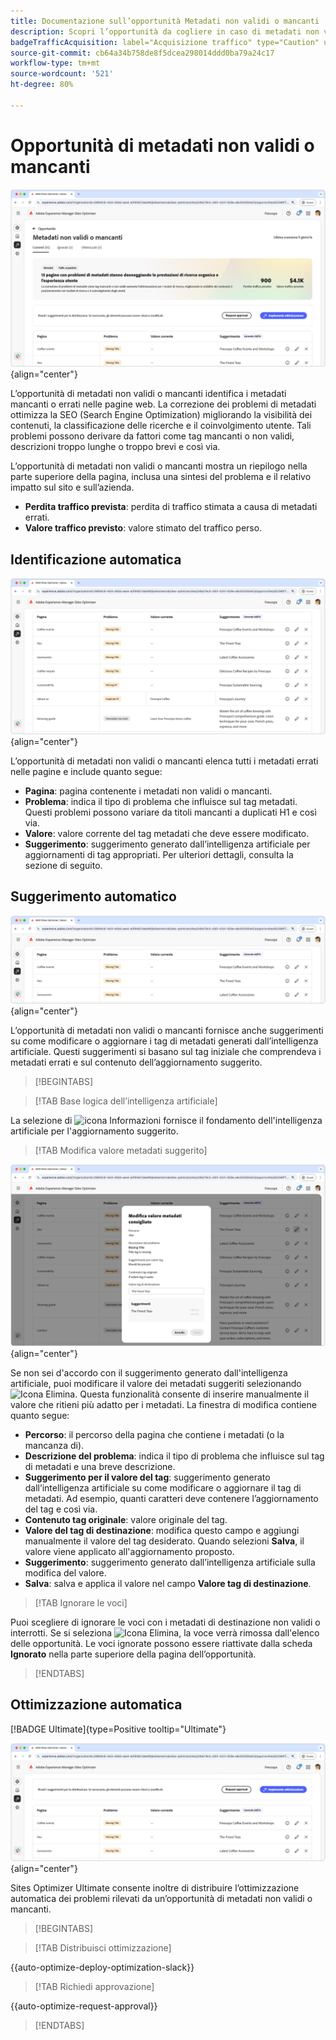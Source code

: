 ```yaml
---
title: Documentazione sull’opportunità Metadati non validi o mancanti
description: Scopri l’opportunità da cogliere in caso di metadati non validi o mancanti e come utilizzarla per migliorare l’acquisizione del traffico.
badgeTrafficAcquisition: label="Acquisizione traffico" type="Caution" url="../../opportunity-types/traffic-acquisition.md" tooltip="Acquisizione traffico"
source-git-commit: cb64a34b758de8f5dcea298014ddd0ba79a24c17
workflow-type: tm+mt
source-wordcount: '521'
ht-degree: 80%

---
```



# Opportunità di metadati non validi o mancanti

![Opportunità di metadati non validi o mancanti](./assets/missing-or-invalid-metadata/hero.png){align="center"}

L’opportunità di metadati non validi o mancanti identifica i metadati mancanti o errati nelle pagine web. La correzione dei problemi di metadati ottimizza la SEO (Search Engine Optimization) migliorando la visibilità dei contenuti, la classificazione delle ricerche e il coinvolgimento utente. Tali problemi possono derivare da fattori come tag mancanti o non validi, descrizioni troppo lunghe o troppo brevi e così via.

L’opportunità di metadati non validi o mancanti mostra un riepilogo nella parte superiore della pagina, inclusa una sintesi del problema e il relativo impatto sul sito e sull’azienda.

* **Perdita traffico prevista**: perdita di traffico stimata a causa di metadati errati.
* **Valore traffico previsto**: valore stimato del traffico perso.

## Identificazione automatica

![Identificazione automatica di metadati non validi o mancanti](./assets/missing-or-invalid-metadata/auto-identify.png){align="center"}

L’opportunità di metadati non validi o mancanti elenca tutti i metadati errati nelle pagine e include quanto segue:

* **Pagina**: pagina contenente i metadati non validi o mancanti.
* **Problema**: indica il tipo di problema che influisce sul tag metadati. Questi problemi possono variare da titoli mancanti a duplicati H1 e così via.
* **Valore**: valore corrente del tag metadati che deve essere modificato.
* **Suggerimento**: suggerimento generato dall’intelligenza artificiale per aggiornamenti di tag appropriati. Per ulteriori dettagli, consulta la sezione di seguito.

## Suggerimento automatico

![Suggerimento automatico per metadati non validi o mancanti](./assets/missing-or-invalid-metadata/auto-suggest.png){align="center"}

L’opportunità di metadati non validi o mancanti fornisce anche suggerimenti su come modificare o aggiornare i tag di metadati generati dall’intelligenza artificiale. Questi suggerimenti si basano sul tag iniziale che comprendeva i metadati errati e sul contenuto dell’aggiornamento suggerito.

>[!BEGINTABS]

>[!TAB Base logica dell’intelligenza artificiale]

La selezione di ![icona Informazioni](https://spectrum.adobe.com/static/icons/workflow_18/Smock_InfoOutline_18_N.svg) fornisce il fondamento dell&#39;intelligenza artificiale per l&#39;aggiornamento suggerito.

>[!TAB  Modifica valore metadati suggerito]

![Modifica metadati non validi o mancanti suggeriti](./assets/missing-or-invalid-metadata/edit-suggested-metadata-value.png){align="center"}

Se non sei d&#39;accordo con il suggerimento generato dall&#39;intelligenza artificiale, puoi modificare il valore dei metadati suggeriti selezionando ![Icona Elimina](https://spectrum.adobe.com/static/icons/ui_18/CrossSize500.svg). Questa funzionalità consente di inserire manualmente il valore che ritieni più adatto per i metadati. La finestra di modifica contiene quanto segue:

* **Percorso**: il percorso della pagina che contiene i metadati (o la mancanza di).
* **Descrizione del problema**: indica il tipo di problema che influisce sul tag di metadati e una breve descrizione.
* **Suggerimento per il valore del tag**: suggerimento generato dall’intelligenza artificiale su come modificare o aggiornare il tag di metadati. Ad esempio, quanti caratteri deve contenere l’aggiornamento del tag e così via.
* **Contenuto tag originale**: valore originale del tag.
* **Valore del tag di destinazione**: modifica questo campo e aggiungi manualmente il valore del tag desiderato. Quando selezioni **Salva**, il valore viene applicato all&#39;aggiornamento proposto.
* **Suggerimento**: suggerimento generato dall’intelligenza artificiale sulla modifica del valore.
* **Salva**: salva e applica il valore nel campo **Valore tag di destinazione**.

>[!TAB Ignorare le voci]

Puoi scegliere di ignorare le voci con i metadati di destinazione non validi o interrotti. Se si seleziona ![Icona Elimina](https://spectrum.adobe.com/static/icons/ui_18/CrossSize500.svg), la voce verrà rimossa dall&#39;elenco delle opportunità. Le voci ignorate possono essere riattivate dalla scheda **Ignorato** nella parte superiore della pagina dell’opportunità.

>[!ENDTABS]

## Ottimizzazione automatica

[!BADGE Ultimate]{type=Positive tooltip="Ultimate"}

![Ottimizza automaticamente i metadati non validi o mancanti suggeriti](./assets/missing-or-invalid-metadata/auto-optimize.png){align="center"}

Sites Optimizer Ultimate consente inoltre di distribuire l’ottimizzazione automatica dei problemi rilevati da un’opportunità di metadati non validi o mancanti. <!--- TBD-need more in-depth and opportunity specific information here. What does the auto-optimization do?-->

>[!BEGINTABS]

>[!TAB Distribuisci ottimizzazione]

{{auto-optimize-deploy-optimization-slack}}

>[!TAB Richiedi approvazione]

{{auto-optimize-request-approval}}

>[!ENDTABS]
